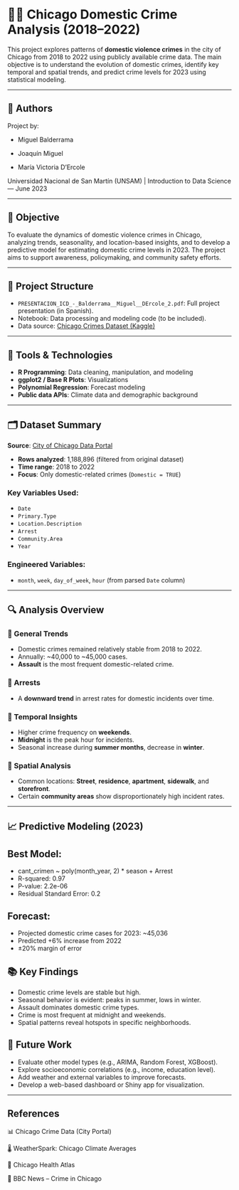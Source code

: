 # 🕵️‍♀️ Chicago Domestic Crime Analysis (2018–2022)

This project explores patterns of **domestic violence crimes** in the city of Chicago from 2018 to 2022 using publicly available crime data. The main objective is to understand the evolution of domestic crimes, identify key temporal and spatial trends, and predict crime levels for 2023 using statistical modeling.

---

## 👥 Authors
Project by:

* Miguel Balderrama

* Joaquín Miguel

* María Victoria D’Ercole

Universidad Nacional de San Martín (UNSAM) | Introduction to Data Science — June 2023 


---

## 🎯 Objective

To evaluate the dynamics of domestic violence crimes in Chicago, analyzing trends, seasonality, and location-based insights, and to develop a predictive model for estimating domestic crime levels in 2023. The project aims to support awareness, policymaking, and community safety efforts.

---

## 📂 Project Structure

- `PRESENTACION_ICD_-_Balderrama__Miguel__DErcole_2.pdf`: Full project presentation (in Spanish).
- Notebook: Data processing and modeling code (to be included).
- Data source: [Chicago Crimes Dataset (Kaggle)](https://www.kaggle.com/datasets/utkarshx27/crimes-2001-to-present)

---

## 🧰 Tools & Technologies

- **R Programming**: Data cleaning, manipulation, and modeling
- **ggplot2 / Base R Plots**: Visualizations
- **Polynomial Regression**: Forecast modeling
- **Public data APIs**: Climate data and demographic background

---

## 🗂 Dataset Summary

**Source**: [City of Chicago Data Portal](https://data.cityofchicago.org/Public-Safety/Crimes-2001-to-Present/ijzp-q8t2)

- **Rows analyzed**: 1,188,896 (filtered from original dataset)
- **Time range**: 2018 to 2022
- **Focus**: Only domestic-related crimes (`Domestic = TRUE`)

### Key Variables Used:
- `Date`
- `Primary.Type`
- `Location.Description`
- `Arrest`
- `Community.Area`
- `Year`

### Engineered Variables:
- `month`, `week`, `day_of_week`, `hour` (from parsed `Date` column)

---

## 🔍 Analysis Overview

### 🔸 General Trends
- Domestic crimes remained relatively stable from 2018 to 2022.
- Annually: ~40,000 to ~45,000 cases.
- **Assault** is the most frequent domestic-related crime.

### 🔸 Arrests
- A **downward trend** in arrest rates for domestic incidents over time.

### 🔸 Temporal Insights
- Higher crime frequency on **weekends**.
- **Midnight** is the peak hour for incidents.
- Seasonal increase during **summer months**, decrease in **winter**.

### 🔸 Spatial Analysis
- Common locations: **Street**, **residence**, **apartment**, **sidewalk**, and **storefront**.
- Certain **community areas** show disproportionately high incident rates.

---

## 📈 Predictive Modeling (2023)

## Best Model:
* cant_crimen ~ poly(month_year, 2) * season + Arrest
* R-squared: 0.97
* P-value: 2.2e-06
* Residual Standard Error: 0.2

## Forecast:
* Projected domestic crime cases for 2023: ~45,036
* Predicted +6% increase from 2022
* ±20% margin of error

## 📚 Key Findings
* Domestic crime levels are stable but high.
* Seasonal behavior is evident: peaks in summer, lows in winter.
* Assault dominates domestic crime types.
* Crime is most frequent at midnight and weekends.
* Spatial patterns reveal hotspots in specific neighborhoods.

## 🔭 Future Work
* Evaluate other model types (e.g., ARIMA, Random Forest, XGBoost).
* Explore socioeconomic correlations (e.g., income, education level).
* Add weather and external variables to improve forecasts.
* Develop a web-based dashboard or Shiny app for visualization.



---
## References
📊 Chicago Crime Data (City Portal)

🌡️ WeatherSpark: Chicago Climate Averages

🏥 Chicago Health Atlas

📰 BBC News – Crime in Chicago

